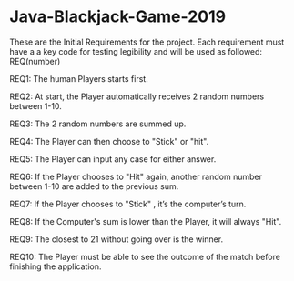 # Java-Blackjack-Game-2019
These are the Initial Requirements for the project.
Each requirement must have a a key code for testing legibility and will be used as followed: 
REQ(number)

REQ1: The human Players starts first.

REQ2: At start, the Player automatically receives 2 random numbers between 1-10.

REQ3: The 2 random numbers are summed up.

REQ4: The Player can then choose to "Stick" or "hit".

REQ5: The Player can input any case for either answer.

REQ6: If the Player chooses to "Hit" again, another random number between 1-10 are added to the previous sum.

REQ7: If the Player chooses to "Stick" , it’s the computer’s turn.

REQ8: If the Computer's sum is lower than the Player, it will always "Hit".

REQ9: The closest to 21 without going over is the winner.

REQ10: The Player must be able to see the outcome of the match before finishing the application.